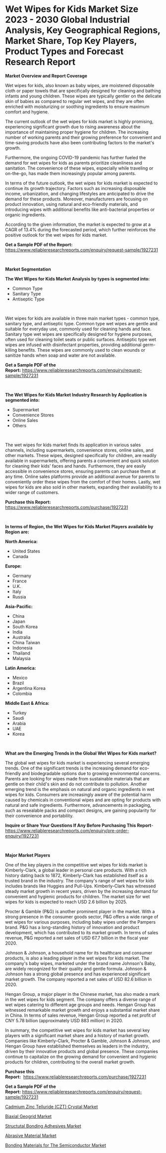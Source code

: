 <p><h1>Wet Wipes for Kids Market Size 2023 - 2030 Global Industrial Analysis, Key Geographical Regions, Market Share, Top Key Players, Product Types and Forecast Research Report</h1></p><p><strong>Market Overview and Report Coverage</strong></p>
<p><p>Wet wipes for kids, also known as baby wipes, are moistened disposable cloth or paper towels that are specifically designed for cleaning and bathing infants and young children. These wipes are typically gentler on the delicate skin of babies as compared to regular wet wipes, and they are often enriched with moisturizing or soothing ingredients to ensure maximum comfort and hygiene.</p><p>The current outlook of the wet wipes for kids market is highly promising, experiencing significant growth due to rising awareness about the importance of maintaining proper hygiene for children. The increasing number of working parents and their growing preference for convenient and time-saving products have also been contributing factors to the market's growth.</p><p>Furthermore, the ongoing COVID-19 pandemic has further fueled the demand for wet wipes for kids as parents prioritize cleanliness and sanitation. The convenience of these wipes, especially while traveling or on-the-go, has made them increasingly popular among parents.</p><p>In terms of the future outlook, the wet wipes for kids market is expected to continue its growth trajectory. Factors such as increasing disposable income, urbanization, and changing lifestyles are anticipated to drive the demand for these products. Moreover, manufacturers are focusing on product innovation, using natural and eco-friendly materials, and introducing wipes with additional benefits like anti-bacterial properties or organic ingredients.</p><p>According to the given information, the market is expected to grow at a CAGR of 13.4% during the forecasted period, which further reinforces the positive outlook for the wet wipes for kids market.</p></p>
<p><strong>Get a Sample PDF of the Report:</strong> <a href="https://www.reliableresearchreports.com/enquiry/request-sample/1927231">https://www.reliableresearchreports.com/enquiry/request-sample/1927231</a></p>
<p>&nbsp;</p>
<p><strong>Market Segmentation</strong></p>
<p><strong>The Wet Wipes for Kids Market Analysis by types is segmented into:</strong></p>
<p><ul><li>Common Type</li><li>Sanitary Type</li><li>Antiseptic Type</li></ul></p>
<p>&nbsp;</p>
<p><p>Wet wipes for kids are available in three main market types - common type, sanitary type, and antiseptic type. Common type wet wipes are gentle and suitable for everyday use, commonly used for cleaning hands and face. Sanitary type wet wipes are specifically designed for hygiene purposes, often used for cleaning toilet seats or public surfaces. Antiseptic type wet wipes are infused with disinfectant properties, providing additional germ-killing benefits. These wipes are commonly used to clean wounds or sanitize hands when soap and water are not available.</p></p>
<p><strong>Get a Sample PDF of the Report:</strong>&nbsp;<a href="https://www.reliableresearchreports.com/enquiry/request-sample/1927231">https://www.reliableresearchreports.com/enquiry/request-sample/1927231</a></p>
<p>&nbsp;</p>
<p><strong>The Wet Wipes for Kids Market Industry Research by Application is segmented into:</strong></p>
<p><ul><li>Supermarket</li><li>Convenience Stores</li><li>Online Sales</li><li>Others</li></ul></p>
<p>&nbsp;</p>
<p><p>The wet wipes for kids market finds its application in various sales channels, including supermarkets, convenience stores, online sales, and other markets. These wipes, designed specifically for children, are readily available in supermarkets, offering parents a convenient and quick solution for cleaning their kids' faces and hands. Furthermore, they are easily accessible in convenience stores, ensuring parents can purchase them at any time. Online sales platforms provide an additional avenue for parents to conveniently order these wipes from the comfort of their homes. Lastly, wet wipes for kids are also sold in other markets, expanding their availability to a wider range of customers.</p></p>
<p><strong>Purchase this Report:</strong>&nbsp; <a href="https://www.reliableresearchreports.com/purchase/1927231">https://www.reliableresearchreports.com/purchase/1927231</a></p>
<p>&nbsp;</p>
<p><strong>In terms of Region, the Wet Wipes for Kids Market Players available by Region are:</strong></p>
<p>
    <p> <strong> North America: </strong>
        <ul>
            <li>United States</li>
            <li>Canada</li>
        </ul>
        </p> 
    <p> <strong> Europe: </strong>
        <ul>
            <li>Germany</li>
            <li>France</li>
            <li>U.K.</li>
            <li>Italy</li>
            <li>Russia</li>
        </ul>
        </p> 
    <p> <strong> Asia-Pacific: </strong>
        <ul>
            <li>China</li>
            <li>Japan</li>
            <li>South Korea</li>
            <li>India</li>
            <li>Australia</li>
            <li>China Taiwan</li>
            <li>Indonesia</li>
            <li>Thailand</li>
            <li>Malaysia</li>
        </ul>
        </p> 
    <p> <strong> Latin America: </strong>
        <ul>
            <li>Mexico</li>
            <li>Brazil</li>
            <li>Argentina Korea</li>
            <li>Colombia</li>
        </ul>
        </p> 
    <p> <strong> Middle East & Africa: </strong>
        <ul>
            <li>Turkey</li>
            <li>Saudi</li>
            <li>Arabia</li>
            <li>UAE</li>
            <li>Korea</li>
        </ul>
    </p>
    </p>
<p>&nbsp;</p>
<p><strong>What are the Emerging Trends in the Global Wet Wipes for Kids market?</strong></p>
<p><p>The global wet wipes for kids market is experiencing several emerging trends. One of the significant trends is the increasing demand for eco-friendly and biodegradable options due to growing environmental concerns. Parents are looking for wipes made from sustainable materials that are gentle on their child's skin and do not contribute to pollution. Another emerging trend is the emphasis on natural and organic ingredients in wet wipes for kids. Consumers are increasingly aware of the potential harm caused by chemicals in conventional wipes and are opting for products with natural and safe ingredients. Furthermore, advancements in packaging, such as resealable packs and compact designs, are gaining popularity for their convenience and portability.</p></p>
<p><strong>Inquire or Share Your Questions If Any Before Purchasing This Report</strong>- <a href="https://www.reliableresearchreports.com/enquiry/pre-order-enquiry/1927231">https://www.reliableresearchreports.com/enquiry/pre-order-enquiry/1927231</a></p>
<p>&nbsp;</p>
<p><strong>Major Market Players</strong></p>
<p><p>One of the key players in the competitive wet wipes for kids market is Kimberly-Clark, a global leader in personal care products. With a rich history dating back to 1872, Kimberly-Clark has established itself as a trusted brand in the industry. The company's range of wet wipes for kids includes brands like Huggies and Pull-Ups. Kimberly-Clark has witnessed steady market growth in recent years, driven by the increasing demand for convenient and hygienic products for children. The market size for wet wipes for kids is expected to reach USD 2.6 billion by 2025.</p><p>Procter & Gamble (P&G) is another prominent player in the market. With a strong presence in the consumer goods sector, P&G offers a wide range of wet wipes for various purposes, including baby wipes under the Pampers brand. P&G has a long-standing history of innovation and product development, which has contributed to its market growth. In terms of sales revenue, P&G reported a net sales of USD 67.7 billion in the fiscal year 2020.</p><p>Johnson & Johnson, a household name for its healthcare and consumer products, is also a leading player in the wet wipes for kids market. The company's baby wipes, marketed under the brand name Johnson's Baby, are widely recognized for their quality and gentle formula. Johnson & Johnson has a strong global presence and has experienced significant market growth. The company reported a net sales of USD 82.6 billion in 2020.</p><p>Hengan Group, a major player in the Chinese market, has also made a mark in the wet wipes for kids segment. The company offers a diverse range of wet wipes catering to different age groups and needs. Hengan Group has witnessed remarkable market growth and enjoys a substantial market share in China. In terms of sales revenue, Hengan Group reported a net profit of CNY 5.78 billion (approximately USD 883 million) in 2020.</p><p>In summary, the competitive wet wipes for kids market has several key players with a significant market share and a history of market growth. Companies like Kimberly-Clark, Procter & Gamble, Johnson & Johnson, and Hengan Group have established themselves as leaders in the industry, driven by their innovative products and global presence. These companies continue to capitalize on the growing demand for convenient and hygienic products for children, contributing to the overall market growth.</p></p>
<p><strong>Purchase this Report:</strong>&nbsp;&nbsp;<a href="https://www.reliableresearchreports.com/purchase/1927231">https://www.reliableresearchreports.com/purchase/1927231</a></p>
<p></p>
<p><strong>Get a Sample PDF of the Report:</strong>&nbsp;<a href="https://www.reliableresearchreports.com/enquiry/request-sample/1927231">https://www.reliableresearchreports.com/enquiry/request-sample/1927231</a></p>
<p><p><a href="https://www.linkedin.com/pulse/cadmium-zinc-telluride-czt-crystal-market-share-amp-new-trends-hmtue/">Cadmium Zinc Telluride (CZT) Crystal Market</a></p><p><a href="https://medium.com/@dorothypeters68/biaxial-geogrid-market-research-report-its-history-and-forecast-2023-to-2030-f6f32832d627">Biaxial Geogrid Market</a></p><p><a href="https://www.linkedin.com/pulse/structutal-bonding-adhesives-market-research-report-provides-j2dqe/">Structutal Bonding Adhesives Market</a></p><p><a href="https://medium.com/@helenablick2023/abrasive-material-market-insight-market-trends-growth-forecasted-from-2023-to-2030-e8530e160fd8">Abrasive Material Market</a></p><p><a href="https://www.linkedin.com/pulse/bonding-materials-semiconductor-market-size-share-amp-trends-iebse/">Bonding Materials for The Semiconductor Market</a></p></p>